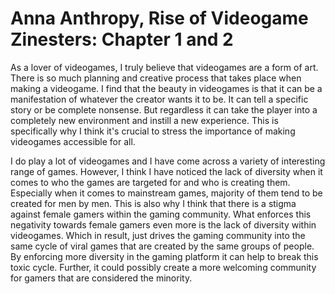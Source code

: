 <h1>Anna Anthropy, Rise of Videogame Zinesters: Chapter 1 and 2</h1>

<p>As a lover of videogames, I truly believe that videogames are a form of art. There is so much planning and creative process that takes place when making a videogame. I find that the beauty in videogames is that it can be a manifestation of whatever the creator wants it to be. It can tell a specific story or be complete nonsense. But regardless it can take the player into a completely new environment and instill a new experience. This is specifically why I think it's crucial to stress the importance of making videogames accessible for all.</p>

<p>I do play a lot of videogames and I have come across a variety of interesting range of games. However, I think I have noticed the lack of diversity when it comes to who the games are targeted for and who is creating them. Especially when it comes to mainstream games, majority of them tend to be created for men by men. This is also why I think that there is a stigma against female gamers within the gaming community. What enforces this negativity towards female gamers even more is the lack of diversity within videogames. Which in result, just drives the gaming community into the same cycle of viral games that are created by the same groups of people. By enforcing more diversity in the gaming platform it can help to break this toxic cycle. Further, it could possibly create a more welcoming community for gamers that are considered the minority.</p>

<p><p>
